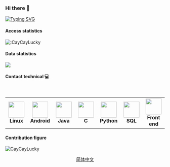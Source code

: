 ### Hi there 👋
[![Typing SVG](https://readme-typing-svg.demolab.com/?lines=I+am+cat+catlucky;我是猫猫幸运&&color=000000)]([https://git.io/typing-svg](https://github.com/CatCatLucky))
#### Access statistics
<img src="https://count.getloli.com/get/@:CayCayLucky" alt=":CayCayLucky" />

#### Data statistics
<img src="https://github-readme-stats.vercel.app/api?username=catcatlucky&show_icons=true&locale=en&custom_title=GIthub+stats+for+CatCatLucky" />

#### Contact technical :computer:
<br>
<table  width = "600px">
<tbody>
 <tr>

 
<td align="center" width="70px">
<div>
<img height=50px src="https://upload.wikimedia.org/wikipedia/commons/a/af/Tux.png"> 
</div>
<span><b><center>Linux </center></b></span> 
</td>


<td align="center" width="70px">
<div>
<img height=50px src="https://developer.android.com/studio/images/studio-icon.svg?hl=zh-cn"> 
</div>
<span><b><center>Android</center></b></span> 
</td>



<td align="center" width="70px">
<div>
<img height=50px src="https://avatars.githubusercontent.com/u/1168968?v=4"> 
</div>
<span><b><center>Java</center></b></span> 
</td>

<td align="center" width="70px">
<div>
<img height=50px src="https://c-cpp.com/icon.png"> 
</div>
<span><b><center>C</center></b></span> 
</td>

<td align="center" width="70px">
<div>
<img height=50px src="https://avatars.githubusercontent.com/u/1525981?s=200&v=4"> 
</div>
<span><b><center>Python</center></b></span> 
</td>

<td align="center" width="70px">
<div>
<img height=50px src="https://static001.infoq.cn/resource/image/4b/1d/4b463053dcfae6c1d4adb3dde181f21d.png"> 
</div>
<span><b><center>SQL</center></b></span> 
</td>
 
<td align="center" width="70px">
<div>
<img height=50px src="https://avatars.githubusercontent.com/u/54006707?v=4"> 
</div>
<span><b><center>Front end</center></b></span> 
</td>

</tr>


</tbody>
</table>

#### Contribution figure
[![CayCayLucky](https://activity-graph.herokuapp.com/graph?username=CatCatLucky&bg_color=ffffff&color=000000&line=24292e&point=24292e&custom_title=Cat+Cat+Lucky+contribution+chart&area=true&hide_border=true)](https://github.com/CatCatLucky)

<div align="center">

[简体中文](README.md)

</div>
